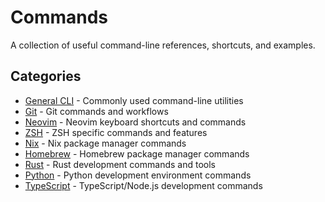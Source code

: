 # Commands

A collection of useful command-line references, shortcuts, and examples.

## Categories

- [General CLI](general.md) - Commonly used command-line utilities
- [Git](git.md) - Git commands and workflows
- [Neovim](neovim.md) - Neovim keyboard shortcuts and commands
- [ZSH](zsh.md) - ZSH specific commands and features
- [Nix](nix.md) - Nix package manager commands
- [Homebrew](homebrew.md) - Homebrew package manager commands
- [Rust](rust.md) - Rust development commands and tools
- [Python](python.md) - Python development environment commands
- [TypeScript](typescript.md) - TypeScript/Node.js development commands
